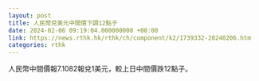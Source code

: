 ```yaml
---
layout: post
title: 人民幣兌美元中間價下調12點子
date: 2024-02-06 09:19:04.000000000 +08:00
link: https://news.rthk.hk/rthk/ch/component/k2/1739332-20240206.htm
categories: rthk
---
```


人民幣中間價報7.1082報兌1美元，較上日中間價跌12點子。
